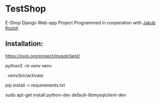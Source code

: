 # TestShop
E-Shop Django Web-app Project
Programmed in cooperation with [Jakub Kozioł](https://github.com/jqb1). 

## Installation:
https://pypi.org/project/mysqlclient/

python3 -m venv venv

. venv/bin/activate

pip install -r requirements.txt

sudo apt-get install python-dev default-libmysqlclient-dev
